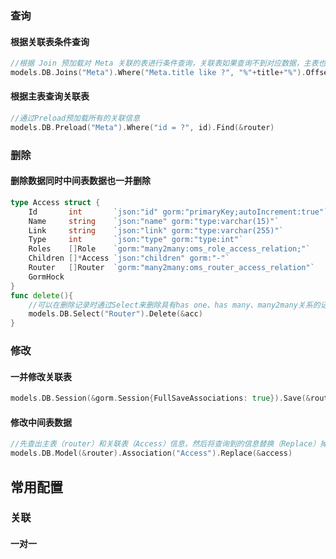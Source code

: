 

### 查询

#### 根据关联表条件查询

```go
//根据 Join 预加载对 Meta 关联的表进行条件查询，关联表如果查询不到对应数据，主表也查不到数据
models.DB.Joins("Meta").Where("Meta.title like ?", "%"+title+"%").Offset(offset).Limit(pageSize).Find(&router).Offset(-1).Limit(-1).Count(&total)
```

#### 根据主表查询关联表

```go
//通过Preload预加载所有的关联信息
models.DB.Preload("Meta").Where("id = ?", id).Find(&router)
```



### 删除

#### 删除数据同时中间表数据也一并删除

```go
type Access struct {
	Id       int       `json:"id" gorm:"primaryKey;autoIncrement:true"`
	Name     string    `json:"name" gorm:"type:varchar(15)"`
	Link     string    `json:"link" gorm:"type:varchar(255)"`
	Type     int       `json:"type" gorm:"type:int"`
	Roles    []Role    `gorm:"many2many:oms_role_access_relation;"`
	Children []*Access `json:"children" gorm:"-"`
	Router   []Router  `gorm:"many2many:oms_router_access_relation"`
	GormHock
}
func delete(){
    //可以在删除记录时通过Select来删除具有has one、has many、many2many关系的记录
    models.DB.Select("Router").Delete(&acc)
}
```



### 修改

#### 一并修改关联表

```go
models.DB.Session(&gorm.Session{FullSaveAssociations: true}).Save(&router)
```

#### 修改中间表数据

```go
//先查出主表（router）和关联表（Access）信息，然后将查询到的信息替换（Replace）掉旧数据（access）
models.DB.Model(&router).Association("Access").Replace(&access)
```



## 常用配置

### 关联

#### 一对一

